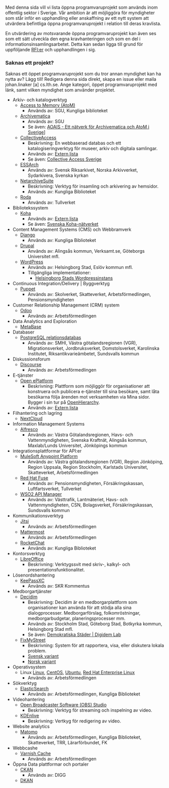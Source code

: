 Med denna sida vill vi lista öppna programvaruprojekt som används inom offentlig sektor i Sverige. Vår ambition är att möjliggöra för myndigheter som står inför en upphandling eller anskaffning av ett nytt system att utvärdera befintliga öppna programvaruprojekt i relation till deras kravlista. 

En utvärdering av motsvarande öppna programvaruprojekt kan även ses som ett sätt utveckla den egna kravhanteringen och som en del i informationsinsamlingsarbetet. Detta kan sedan ligga till grund för uppföljande [RFI:er](https://www.upphandlingsmyndigheten.se/inkopsprocessen/forbered-upphandling/tidig-dialog/request-for-information-rfi-och-extern-remiss?_t_hit.id=Boilerplate_Episerver_Features_EpiserverFind_Models_EpiserverFindDocument/695_sv&_t_q=request%20for%20information) och upphandlingen i sig.

### Saknas ett projekt?

Saknas ett öppet programvaruprojekt som du tror annan myndighet kan ha nytta av? Lägg till! Redigera denna sida direkt, skapa en issue eller maila johan.linaker [a] cs.lth.se. Ange kategori, öppet programvaruprojekt med länk, samt vilken myndighet som använder projektet.
* Arkiv- och katalogverktyg
    * [Access to Memory (AtoM)](https://www.accesstomemory.org/en/)
        * Används av: SGU, Kungliga biblioteket 
    * [Archivematica](https://www.archivematica.org/en/)
        * Används av: SGU
        * Se även: [AOAIS - Ett nätverk för Archivematica och AtoM i Sverige](https://www.archivematica.org/en/)]
    * [CollectiveAccess](https://collectiveaccess.org/)
        * Beskrivning: En webbaserad databas och ett katalogiseringverktyg för museer, arkiv och digitala samlingar.
        * Används av: [Extern lista](https://casverige.wordpress.com/vi-anvander-ca/)
        * Se även: [Collective Access Sverige](https://casverige.wordpress.com/)
    * [ESSArch](https://www.essarch.org/)
        * Används av: Svensk Riksarkivet, Norska Arkivverket, Sydarkivera, Svenska kyrkan
    * [NetarchiveSuite](https://sbforge.org/display/NAS/NetarchiveSuite)
        * Beskrivning: Verktyg för insamling och arkivering av hemsidor.
        * Används av: Kungliga Biblioteket
    * [Roda](https://www.roda-community.org/#welcome)
        * Används av: Tullverket
* Bibliotekssystem
    * [Koha](https://koha-community.org/)
        * Används av: [Extern lista](https://koha.se/en/medlemmar/)
        * Se även: [Svenska Koha-nätverket](https://koha.se/en/)
* Content Management Systems (CMS) och Webbramverk
    * [Django](https://www.djangoproject.com/)
        * Används av: Kungliga Biblioteket
    * [Drupal](https://www.drupal.org/)
        * Används av: Alingsås kommun, Verksamt.se, Göteborgs Universitet mfl.
    * [WordPress](https://wordpress.org/)
        * Används av: Helsingborg Stad, Eslöv kommun mfl.
        * Tillgängliga implementationer:
            * [Helsingborg Stads Wordpressinstans](https://github.com/helsingborg-stad/Municipio-boilerplate)
* Continuous Integration/Delivery | Byggverktyg
    * [Puppet](https://puppetlabs.com)
        * Används av: Skolverket, Skatteverket, Arbetsförmedlingen, Pensionsmyndigheten
* Customer Relationship Management (CRM) system
    * [Odoo](https://www.odoo.com/)  
        * Används av: Arbetsförmedlingen
* Data Analytics and Exploration
    * [MetaBase](https://www.metabase.com/)
* Databaser
    * [PostgreSQL relationsdatabas](http://postgresql.org)
        * Används av: SMHI, Västra götalandsregionen (VGR), Migrationsverket, Jordbruksverket, Domstolsverket, Karolinska Institutet, Riksantikvarieämbetet, Sundsvalls kommun
* Diskussionsforum
    * [Discourse](https://www.discourse.org/)  
        * Används av: Arbetsförmedlingen
* E-tjänster
    * [Open ePlatform](http://www.oeplatform.org/)
        * Beskrivning: Plattform som möjliggör för organisationer att konstruera och publicera e-tjänster till sina besökare, samt låta besökarna följa ärenden mot verksamheten via Mina sidor. Bygger i sin tur på [OpenHierarchy](http://openhierarchy.org/).
        * Används av: [Extern lista](http://www.oeplatform.org/omplattformen)
* Filhantering och lagring
    * [NextCloud](https://github.com/nextcloud)
* Information Management Systems
    * [Alfresco](https://www.alfresco.com/ecm-software/alfresco-community-editions)
        * Används av: Västra Götalandsregionen, Havs- och Vattenmyndigheten, Svenska Kraftnät, Alingsås kommun, Maxlab/Lunds Universitet, Jönköpings kommun
* Integrationsplattformar för API:er
    * [MuleSoft Anypoint Platform](https://www.mulesoft.com/)
        * Används av: Västra götalandsregionen (VGR), Region Jönköping, Region Uppsala, Region Stockholm, Karlstads Universitet, Skatteverket, Arbetsförmedlingen
    * [Red Hat Fuse](https://www.redhat.com/en/products/integration)
        * Används av: Pensionsmyndigheten, Försäkringskassan, Luftfartsverket, Tullverket
    * [WSO2 API Manager](https://wso2.com/api-management/)
        * Används av: Västtrafik, Lantmäteriet, Havs- och Vattenmyndigheten, CSN, Bolagsverket, Försäkringskassan, Sundsvalls kommun
* Kommunikationsverktyg
    * [Jitsi](https://jitsi.org/)
        * Används av: Arbetsförmedlingen
    * [Mattermost](https://mattermost.com/community/#tilesSection)
        * Används av: Arbetsförmedlingen
    * [RocketChat](https://rocket.chat/)
        * Används av: Kungliga Biblioteket
* Kontorsverktyg
    * [LibreOffice](https://www.libreoffice.org/)
        * Beskrivning: Verktygssvit med skriv-, kalkyl- och presentationsfunktionalitet.
* Lösenordshantering
    * [KeePassXC](https://keepassxc.org/)
        * Används av: SKR Kommentus
* Medborgartjänster
    * [Decidim](https://decidim.org/)
        * Beskrivning: Decidim är en medborgarplattform som organisationer kan använda för att stödja alla sina dialogprocesser. Medborgarförslag, folkomröstningar, medborgarbudgetar, planeringsprocesser mm.
        * Används av: Stockholm Stad, Göteborg Stad, Botkyrka kommun, Helsingborg Stad mfl.
        * Se även: [Demokratiska Städer | Digidem Lab](http://demokratiskastader.se/decidim/)
    * [FixMyStreet](https://github.com/mysociety/fixmystreet)
        * Beskrivning: System för att rapportera, visa, eller diskutera lokala problem.
        * [Svensk variant](https://fixamingata.se/)
        * [Norsk variant](https://www.fiksgatami.no/)
* Operativsystem
    * Linux [Linux](https://www.kernel.org/), [CentOS](https://www.centos.org/), [Ubuntu](https://ubuntu.com/), [Red Hat Enterprise Linux](https://www.redhat.com/en/technologies/linux-platforms/enterprise-linux)
        * Används av: Arbetsförmedlingen
* Sökverktyg
    * [ElasticSearch](https://github.com/elastic/elasticsearch)
        * Används av: Arbetsförmedlingen, Kungliga Biblioteket
* Videohantering
    * [Open Broadcaster Software (OBS) Studio](https://obsproject.com/)
        * Beskrivning: Verktyg för streaming och inspelning av video.
    * [KDEnlive](https://kdenlive.org/en/)
        * Beskrivning: Vertkyg för redigering av video.
* Website analytics
    * [Matomo](https://matomo.org/)
        * Används av: Arbetsförmedlingen, Kungliga Biblioteket, Skatteverket, TRR, Lärarförbundet, FK
* Webbcashe
    * [Varnish Cache](https://github.com/varnishcache/varnish-cache)
        * Används av: Arbetsförmedlingen
* Öppna Data plattformar och portaler
    * [CKAN](https://ckan.org/)
        * Används av: DIGG
    * [DKAN](https://getdkan.org/)